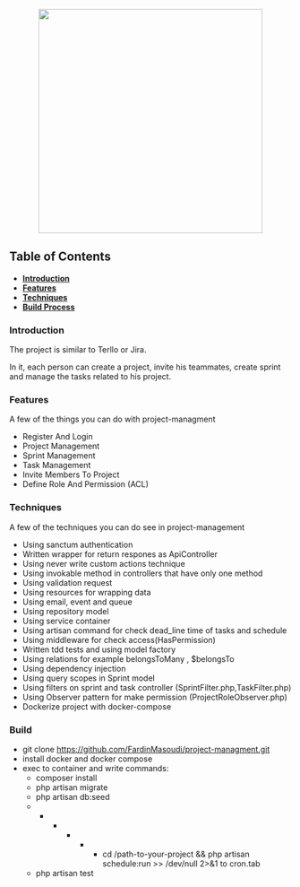 <p align="center"><a href="https://laravel.com" target="_blank"><img src="https://raw.githubusercontent.com/laravel/art/master/logo-lockup/5%20SVG/2%20CMYK/1%20Full%20Color/laravel-logolockup-cmyk-red.svg" width="400"></a></p>

## Table of Contents

- **[Introduction](#Introduction)**
- **[Features](#Features)**
- **[Techniques](#techniques)**
- **[Build Process](#build-process)**

### <a id="Introduction"> Introduction </a>

The project is similar to Terllo or Jira.

In it, each person can create a project, invite his teammates, create sprint and manage the tasks related to his
project.

### <a id="Features"> Features </a>

A few of the things you can do with project-managment

- Register And Login
- Project Management
- Sprint Management
- Task Management
- Invite Members To Project
- Define Role And Permission (ACL)

### <a id="techniques"> Techniques </a>

A few of the techniques you can do see in project-management

- Using sanctum authentication
- Written wrapper for return respones as ApiController
- Using never write custom actions technique
- Using invokable method in controllers that have only one method
- Using validation request
- Using resources for wrapping data
- Using email, event and queue
- Using repository model
- Using service container
- Using artisan command for check dead_line time of tasks and schedule
- Using middleware for check access(HasPermission)
- Written tdd tests and using model factory
- Using relations for example belongsToMany , $belongsTo
- Using dependency injection
- Using query scopes in Sprint model
- Using filters on sprint and task controller (SprintFilter.php,TaskFilter.php)
- Using Observer pattern for make permission (ProjectRoleObserver.php)
- Dockerize project with docker-compose

### <a id="build-process"> Build </a>

- git clone https://github.com/FardinMasoudi/project-managment.git
- install docker and docker compose 
- exec to container and write commands:
  - composer install
  - php artisan migrate
  - php artisan db:seed
  - * * * * * cd /path-to-your-project && php artisan schedule:run >> /dev/null 2>&1 to cron.tab
  - php artisan test 

